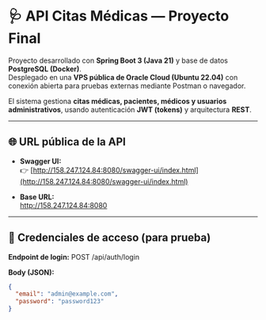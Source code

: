 # 🩺 API Citas Médicas — Proyecto Final

Proyecto desarrollado con **Spring Boot 3 (Java 21)** y base de datos **PostgreSQL (Docker)**.  
Desplegado en una **VPS pública de Oracle Cloud (Ubuntu 22.04)** con conexión abierta para pruebas externas mediante Postman o navegador.

El sistema gestiona **citas médicas, pacientes, médicos y usuarios administrativos**, usando autenticación **JWT (tokens)** y arquitectura **REST**.

---

## 🌐 URL pública de la API

- **Swagger UI:**  
  👉 [http://158.247.124.84:8080/swagger-ui/index.html](http://158.247.124.84:8080/swagger-ui/index.html)

- **Base URL:**  
  http://158.247.124.84:8080


---

## 🔐 Credenciales de acceso (para prueba)

**Endpoint de login:**
POST /api/auth/login


**Body (JSON):**
```json
{
  "email": "admin@example.com",
  "password": "password123"
}